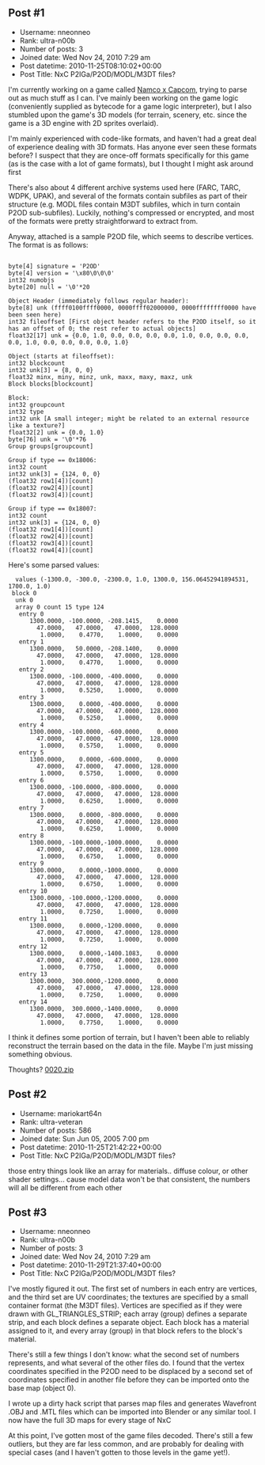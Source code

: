 ## Post #1
- Username: nneonneo
- Rank: ultra-n00b
- Number of posts: 3
- Joined date: Wed Nov 24, 2010 7:29 am
- Post datetime: 2010-11-25T08:10:02+00:00
- Post Title: NxC P2IGa/P2OD/MODL/M3DT files?

I'm currently working on a game called [Namco x Capcom](http://en.wikipedia.org/wiki/Namco_%C3%97_Capcom), trying to parse out as much stuff as I can. I've mainly been working on the game logic (conveniently supplied as bytecode for a game logic interpreter), but I also stumbled upon the game's 3D models (for terrain, scenery, etc. since the game is a 3D engine with 2D sprites overlaid).

I'm mainly experienced with code-like formats, and haven't had a great deal of experience dealing with 3D formats. Has anyone ever seen these formats before? I suspect that they are once-off formats specifically for this game (as is the case with a lot of game formats), but I thought I might ask around first 

There's also about 4 different archive systems used here (FARC, TARC, WDPK, UPAK), and several of the formats contain subfiles as part of their structure (e.g. MODL files contain M3DT subfiles, which in turn contain P2OD sub-subfiles). Luckily, nothing's compressed or encrypted, and most of the formats were pretty straightforward to extract from.

Anyway, attached is a sample P2OD file, which seems to describe vertices. The format is as follows:

```

byte[4] signature = 'P2OD'
byte[4] version = '\x80\0\0\0'
int32 numobjs
byte[20] null = '\0'*20

Object Header (immediately follows regular header):
byte[8] unk (ffff0100ffff0000, 0000ffff02000000, 0000ffffffff0000 have been seen here)
int32 fileoffset [First object header refers to the P2OD itself, so it has an offset of 0; the rest refer to actual objects]
float32[17] unk = {0.0, 1.0, 0.0, 0.0, 0.0, 0.0, 1.0, 0.0, 0.0, 0.0, 0.0, 1.0, 0.0, 0.0, 0.0, 0.0, 1.0}

Object (starts at fileoffset):
int32 blockcount
int32 unk[3] = {8, 0, 0}
float32 minx, miny, minz, unk, maxx, maxy, maxz, unk
Block blocks[blockcount]

Block:
int32 groupcount
int32 type
int32 unk [A small integer; might be related to an external resource like a texture?]
float32[2] unk = {0.0, 1.0}
byte[76] unk = '\0'*76
Group groups[groupcount]

Group if type == 0x18006:
int32 count
int32 unk[3] = {124, 0, 0}
(float32 row1[4])[count]
(float32 row2[4])[count]
(float32 row3[4])[count]

Group if type == 0x18007:
int32 count
int32 unk[3] = {124, 0, 0}
(float32 row1[4])[count]
(float32 row2[4])[count]
(float32 row3[4])[count]
(float32 row4[4])[count]

```


Here's some parsed values:

```
  values (-1300.0, -300.0, -2300.0, 1.0, 1300.0, 156.06452941894531, 1700.0, 1.0)
 block 0
  unk 0
  array 0 count 15 type 124
   entry 0
      1300.0000, -100.0000, -208.1415,    0.0000
        47.0000,   47.0000,   47.0000,  128.0000
         1.0000,    0.4770,    1.0000,    0.0000
   entry 1
      1300.0000,   50.0000, -208.1400,    0.0000
        47.0000,   47.0000,   47.0000,  128.0000
         1.0000,    0.4770,    1.0000,    0.0000
   entry 2
      1300.0000, -100.0000, -400.0000,    0.0000
        47.0000,   47.0000,   47.0000,  128.0000
         1.0000,    0.5250,    1.0000,    0.0000
   entry 3
      1300.0000,    0.0000, -400.0000,    0.0000
        47.0000,   47.0000,   47.0000,  128.0000
         1.0000,    0.5250,    1.0000,    0.0000
   entry 4
      1300.0000, -100.0000, -600.0000,    0.0000
        47.0000,   47.0000,   47.0000,  128.0000
         1.0000,    0.5750,    1.0000,    0.0000
   entry 5
      1300.0000,    0.0000, -600.0000,    0.0000
        47.0000,   47.0000,   47.0000,  128.0000
         1.0000,    0.5750,    1.0000,    0.0000
   entry 6
      1300.0000, -100.0000, -800.0000,    0.0000
        47.0000,   47.0000,   47.0000,  128.0000
         1.0000,    0.6250,    1.0000,    0.0000
   entry 7
      1300.0000,    0.0000, -800.0000,    0.0000
        47.0000,   47.0000,   47.0000,  128.0000
         1.0000,    0.6250,    1.0000,    0.0000
   entry 8
      1300.0000, -100.0000,-1000.0000,    0.0000
        47.0000,   47.0000,   47.0000,  128.0000
         1.0000,    0.6750,    1.0000,    0.0000
   entry 9
      1300.0000,    0.0000,-1000.0000,    0.0000
        47.0000,   47.0000,   47.0000,  128.0000
         1.0000,    0.6750,    1.0000,    0.0000
   entry 10
      1300.0000, -100.0000,-1200.0000,    0.0000
        47.0000,   47.0000,   47.0000,  128.0000
         1.0000,    0.7250,    1.0000,    0.0000
   entry 11
      1300.0000,    0.0000,-1200.0000,    0.0000
        47.0000,   47.0000,   47.0000,  128.0000
         1.0000,    0.7250,    1.0000,    0.0000
   entry 12
      1300.0000,    0.0000,-1400.1083,    0.0000
        47.0000,   47.0000,   47.0000,  128.0000
         1.0000,    0.7750,    1.0000,    0.0000
   entry 13
      1300.0000,  300.0000,-1200.0000,    0.0000
        47.0000,   47.0000,   47.0000,  128.0000
         1.0000,    0.7250,    1.0000,    0.0000
   entry 14
      1300.0000,  300.0000,-1400.0000,    0.0000
        47.0000,   47.0000,   47.0000,  128.0000
         1.0000,    0.7750,    1.0000,    0.0000
```


I think it defines some portion of terrain, but I haven't been able to reliably reconstruct the terrain based on the data in the file. Maybe I'm just missing something obvious.

Thoughts?
[0020.zip](https://xentaxbackup.github.io/file/3640_0020.zip)
## Post #2
- Username: mariokart64n
- Rank: ultra-veteran
- Number of posts: 586
- Joined date: Sun Jun 05, 2005 7:00 pm
- Post datetime: 2010-11-25T21:42:22+00:00
- Post Title: NxC P2IGa/P2OD/MODL/M3DT files?

those entry things look like an array for materials.. diffuse colour, or other shader settings... cause model data won't be that consistent, the numbers will all be different from each other
## Post #3
- Username: nneonneo
- Rank: ultra-n00b
- Number of posts: 3
- Joined date: Wed Nov 24, 2010 7:29 am
- Post datetime: 2010-11-29T21:37:40+00:00
- Post Title: NxC P2IGa/P2OD/MODL/M3DT files?

I've mostly figured it out. The first set of numbers in each entry are vertices, and the third set are UV coordinates; the textures are specified by a small container format (the M3DT files). Vertices are specified as if they were drawn with GL_TRIANGLES_STRIP; each array (group) defines a separate strip, and each block defines a separate object. Each block has a material assigned to it, and every array (group) in that block refers to the block's material.

There's still a few things I don't know: what the second set of numbers represents, and what several of the other files do. I found that the vertex coordinates specified in the P2OD need to be displaced by a second set of coordinates specified in another file before they can be imported onto the base map (object 0).

I wrote up a dirty hack script that parses map files and generates Wavefront .OBJ and .MTL files which can be imported into Blender or any similar tool. I now have the full 3D maps for every stage of NxC 

At this point, I've gotten most of the game files decoded. There's still a few outliers, but they are far less common, and are probably for dealing with special cases (and I haven't gotten to those levels in the game yet!).
